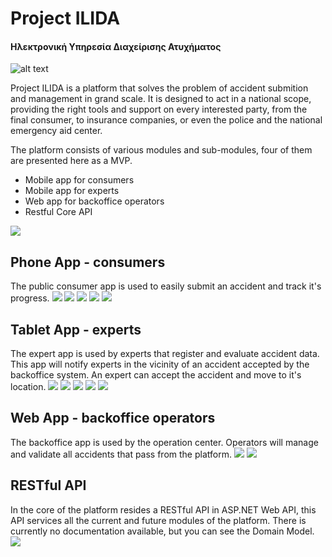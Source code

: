 # Project ILIDA 
#### Ηλεκτρονική Υπηρεσία Διαχείρισης Ατυχήματος

![alt text](https://github.com/crowdhackathon-insurance/Knights-of-the-Coding-Republic/blob/master/ilida-design/Design/Icons/ilida_high_res.png?raw=true "ILIDA logo" )

Project ILIDA is a platform that solves the problem of accident submition and management in grand scale. It is designed to act in a national scope, providing the right tools and support on every interested party, from the final consumer, to insurance companies, or even the police and the national emergency aid center.

The platform consists of various modules and sub-modules, four of them are presented here as a MVP.
* Mobile app for consumers
* Mobile app for experts
* Web app for backoffice operators
* Restful Core API

![](https://github.com/crowdhackathon-insurance/Knights-of-the-Coding-Republic/blob/master/ilida-design/Design/ILIDA_USE_CASE.v.1.0.png?raw=true)

## Phone App - consumers
The public consumer app is used to easily submit an accident and track it's progress.
![](https://github.com/crowdhackathon-insurance/Knights-of-the-Coding-Republic/blob/master/ilida-design/Design/MD01%20-%20PUBLIC/MD01_SPLASH.png?raw=true)
![](https://github.com/crowdhackathon-insurance/Knights-of-the-Coding-Republic/blob/master/ilida-design/Design/MD01%20-%20PUBLIC/SC000-Insure-Login,-Public-%5BMD01%5D.png?raw=true)
![](https://github.com/crowdhackathon-insurance/Knights-of-the-Coding-Republic/blob/master/ilida-design/Design/MD01%20-%20PUBLIC/SC002-Accident-Tracking-List,-Public-%5BMD01%5D.png?raw=true)
![](https://github.com/crowdhackathon-insurance/Knights-of-the-Coding-Republic/blob/master/ilida-design/Design/MD01%20-%20PUBLIC/SC003-Accident-Submit,-Public-%5BMD01%5D.png?raw=true)
![](https://github.com/crowdhackathon-insurance/Knights-of-the-Coding-Republic/blob/master/ilida-design/Design/MD01%20-%20PUBLIC/SC004-Accident,-Public-%5BMD01%5D.png?raw=true)

## Tablet App - experts
The expert app is used by experts that register and evaluate accident data. This app will notify experts in the vicinity of an accident accepted by the backoffice system. An expert can accept the accident and move to it's location.
![](https://github.com/crowdhackathon-insurance/Knights-of-the-Coding-Republic/blob/master/ilida-design/Design/MD02%20-%20EXPERT/SC022%20Accident%20Tracking%20List,%20Experts%20%5BMD02%5D.png?raw=true)
![](https://github.com/crowdhackathon-insurance/Knights-of-the-Coding-Republic/blob/master/ilida-design/Design/MD02%20-%20EXPERT/SC023-Accident,-Experts,-Α.png?raw=true)
![](https://github.com/crowdhackathon-insurance/Knights-of-the-Coding-Republic/blob/master/ilida-design/Design/MD02%20-%20EXPERT/SC023-Accident,-Experts,-Β.png?raw=true)
![](https://github.com/crowdhackathon-insurance/Knights-of-the-Coding-Republic/blob/master/ilida-design/Design/MD02%20-%20EXPERT/SC023-Accident,-Experts,-Γ.png?raw=true)
![](https://github.com/crowdhackathon-insurance/Knights-of-the-Coding-Republic/blob/master/ilida-design/Design/MD02%20-%20EXPERT/SC023-Accident,-Experts,-Ε.png?raw=true)

## Web App - backoffice operators
The backoffice app is used by the operation center. Operators will manage and validate all accidents that pass from the platform.
![](https://github.com/crowdhackathon-insurance/Knights-of-the-Coding-Republic/blob/master/ilida-design/Design/MD03%20-%20BACKOFFICE/SC030-Login,-Backoffice-%5BMD03%5D.png?raw=true)
![](https://github.com/crowdhackathon-insurance/Knights-of-the-Coding-Republic/blob/master/ilida-design/Design/MD03%20-%20BACKOFFICE/SC031-Main-&-Accident-Tracking-List,-Backoffice-%5BMD03%5D.png?raw=true)

## RESTful API 
In the core of the platform resides a RESTful API in ASP.NET Web API, this API services all the current and future modules of the platform. There is currently no documentation available, but you can see the Domain Model.
![](https://github.com/crowdhackathon-insurance/Knights-of-the-Coding-Republic/blob/master/ilida-design/Design/Domain%20Model.png?raw=true)
